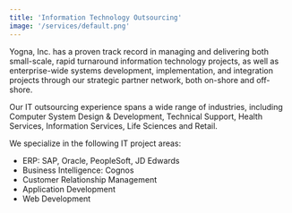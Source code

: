 ```yaml
---
title: 'Information Technology Outsourcing'
image: '/services/default.png'
---
```


Yogna, Inc. has a proven track record in managing and delivering both
small-scale, rapid turnaround information technology projects, as well as
enterprise-wide systems development, implementation, and integration projects
through our strategic partner network, both on-shore and off-shore.

Our IT outsourcing experience spans a wide range of industries, including
Computer System Design & Development, Technical Support, Health Services,
Information Services, Life Sciences and Retail.

We specialize in the following IT project areas:

- ERP: SAP, Oracle, PeopleSoft, JD Edwards
- Business Intelligence: Cognos
- Customer Relationship Management
- Application Development
- Web Development
